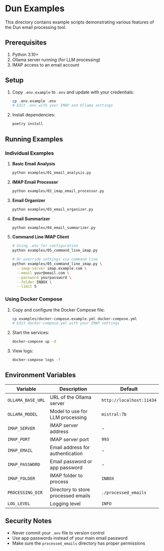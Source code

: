 # Dun Examples

This directory contains example scripts demonstrating various features of the Dun email processing tool.

## Prerequisites

1. Python 3.10+
2. Ollama server running (for LLM processing)
3. IMAP access to an email account

## Setup

1. Copy `.env.example` to `.env` and update with your credentials:
   ```bash
   cp .env.example .env
   # Edit .env with your IMAP and Ollama settings
   ```

2. Install dependencies:
   ```bash
   poetry install
   ```

## Running Examples

### Individual Examples

1. **Basic Email Analysis**
   ```bash
   python examples/01_email_analysis.py
   ```

2. **IMAP Email Processor**
   ```bash
   python examples/02_imap_email_processor.py
   ```

3. **Email Organizer**
   ```bash
   python examples/03_email_organizer.py
   ```

4. **Email Summarizer**
   ```bash
   python examples/04_email_summarizer.py
   ```

5. **Command Line IMAP Client**
   ```bash
   # Using .env for configuration
   python examples/05_command_line_imap.py
   
   # Or override settings via command line
   python examples/05_command_line_imap.py \
     --imap-server imap.example.com \
     --email your@email.com \
     --password yourpassword \
     --folder INBOX \
     --limit 5
   ```

### Using Docker Compose

1. Copy and configure the Docker Compose file:
   ```bash
   cp examples/docker-compose.example.yml docker-compose.yml
   # Edit docker-compose.yml with your IMAP settings
   ```

2. Start the services:
   ```bash
   docker-compose up -d
   ```

3. View logs:
   ```bash
   docker-compose logs -f
   ```

## Environment Variables

| Variable | Description | Default |
|----------|-------------|---------|
| `OLLAMA_BASE_URL` | URL of the Ollama server | `http://localhost:11434` |
| `OLLAMA_MODEL` | Model to use for LLM processing | `mistral:7b` |
| `IMAP_SERVER` | IMAP server address | - |
| `IMAP_PORT` | IMAP server port | `993` |
| `IMAP_EMAIL` | Email address for authentication | - |
| `IMAP_PASSWORD` | Email password or app password | - |
| `IMAP_FOLDER` | IMAP folder to process | `INBOX` |
| `PROCESSING_DIR` | Directory to store processed emails | `./processed_emails` |
| `LOG_LEVEL` | Logging level | `INFO` |

## Security Notes

- Never commit your `.env` file to version control
- Use app passwords instead of your main email password
- Make sure the `processed_emails` directory has proper permissions
